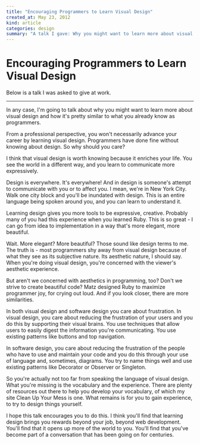 ```yaml
---
title: "Encouraging Programmers to Learn Visual Design"
created_at: May 23, 2012
kind: article
categories: design
summary: "A talk I gave: Why you might want to learn more about visual design and how it's pretty similar to what you already know as programmers."
---
```


Encouraging Programmers to Learn Visual Design
===

Below is a talk I was asked to give at work.

***

In any case, I'm going to talk about why you might want to learn more
about visual design and how it's pretty similar to what you already
know as programmers.

From a professional perspective, you won't necessarily advance your
career by learning visual design. Programmers have done fine without
knowing about design. So why should you care?

I think that visual design is worth knowing because it enriches your
life. You see the world in a different way, and you learn to
communicate more expressively.

Design is everywhere. It's everywhere! And in design is someone's
attempt to communicate with you or to affect you. I mean, we're in New
York City. Walk one city block and you'll be inundated with design.
This is an entire language being spoken around you, and you can learn
to understand it.

Learning design gives you more tools to be expressive, creative.
Probably many of you had this experience when you learned Ruby. This
is so great - I can go from idea to implementation in a way that's
more elegant, more beautiful.

Wait. More elegant? More beautiful? Those sound like design terms to
me. The truth is - most programmers shy away from visual design
because of what they see as its subjective nature. Its aesthetic
nature, I should say. When you're doing visual design, you're
concerned with the viewer's aesthetic experience.

But aren't we concerned with aesthetics in programming, too? Don't we
strive to create beautiful code? Matz designed Ruby to maximize
programmer joy, for crying out loud. And if you look closer, there are
more similarities.

In both visual design and software design you care about frustration.
In visual design, you care about reducing the frustration of your
users and you do this by supporting their visual brains. You use
techniques that allow users to easily digest the information you're
communicating. You use existing patterns like buttons and top
navigation.

In software design, you care about reducing the frustration of the
people who have to use and maintain your code and you do this through
your use of language and, sometimes, diagrams. You try to name things
well and use existing patterns like Decorator or Observer or
Singleton.

So you're actually not too far from speaking the language of visual
design. What you're missing is the vocabulary and the experience.
There are plenty of resources out there to help you develop your
vocabulary, of which my site Clean Up Your Mess is one. What remains
is for you to gain experience, to try to design things yourself.

I hope this talk encourages you to do this. I think you'll find that
learning design brings you rewards beyond your job, beyond web
development. You'll find that it opens up more of the world to you.
You'll find that you've become part of a conversation that has been
going on for centuries.
